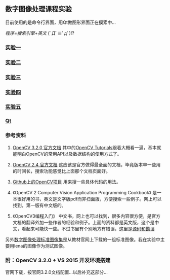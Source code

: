 ## 数字图像处理课程实验

目前使用的是命令行界面，用Qt做图形界面正在摸索中...

_程序=搜索引擎+英文_ (ﾟДﾟ≡ﾟдﾟ)!? 


### [实验一](https://chengx-coding.github.io/USTC-MSE_DIP_Exp/exp01)

### [实验二](https://chengx-coding.github.io/USTC-MSE_DIP_Exp/exp02)

### [实验三](https://chengx-coding.github.io/USTC-MSE_DIP_Exp/exp03)

### [实验四](https://chengx-coding.github.io/USTC-MSE_DIP_Exp/exp04)

### [实验五](https://chengx-coding.github.io/USTC-MSE_DIP_Exp/exp05)

### [Qt](https://chengx-coding.github.io/USTC-MSE_DIP_Exp/qt)

### 参考资料

1. [OpenCV 3.2.0 官方文档](http://docs.opencv.org/3.2.0/)  其中的[OpenCV Tutorials](http://docs.opencv.org/3.2.0/d9/df8/tutorial_root.html)跟着大概看一遍，基本就能明白OpenCV的常用API以及数据结构的使用方式了。

2. [OpenCV 2.4 官方文档](http://docs.opencv.org/2.4/)  这应该是官方做得最全面的文档，毕竟版本早一些用的时间长，搜索功能感觉比上面那个文档页面好。

3. [Github上的OpenCV项目](https://github.com/opencv/opencv)  用来搜一些具体代码的用法。

4. 《OpenCV 2 Computer Vision Application Programming Cookbook》  是一本很好用的书，英文是文字版pdf而非扫面版，方便搜索一些例子。网上可以找到，第一版有中文版的。

5. 《OpenCV3编程入门》  中文书，网上也可以找到，很多内容很方便，是官方文档的翻译外加一些作者的经验和例子。上面的资料都是英文版，这个是中文，看起来可能快一些。不过书里有个别地方有错误，这里是[源码和勘误](https://github.com/QianMo/OpenCV3-Intro-Book-Src)

另外[数字图像处理标准图像集](https://github.com/chengx-coding/USTC-MSE_DIP_Exp/tree/master/standard_test_images)是从教材官网上下载的一组标准图像。我在实验中主要用lena的图像作为测试图像。

### 附：OpenCV 3.2.0 + VS 2015 开发环境搭建

官网下载，按官网3.2.0文档配置...以后补充这部分...



